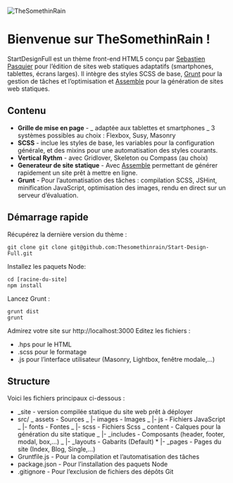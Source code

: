 ![TheSomethinRain](http://thesomethinrain.work/assets/images/logo.svg)

# Bienvenue sur TheSomethinRain !

StartDesignFull est un thème front-end HTML5 conçu par [Sebastien Pasquier](http://thesomethinrain.work) pour l’édition de sites web statiques adaptatifs (smartphones, tablettes, écrans larges). Il intègre des styles SCSS de base, [Grunt](http://gruntjs.com/) pour la gestion de tâches et l’optimisation et [Assemble](https://github.com/assemble/assemble) pour la génération de sites web statiques.

## Contenu

- **Grille de mise en page** -
  _ adaptée aux tablettes et smartphones
  _ 3 systèmes possibles au choix : Flexbox, Susy, Masonry
- **SCSS** - inclue les styles de base, les variables pour la configuration générale, et des mixins pour une automatisation des styles courants.
- **Vertical Rythm** - avec Gridlover, Skeleton ou Compass (au choix)
- **Generateur de site statique** - Avec [Assemble](https://github.com/assemble/assemble) permettant de générer rapidement un site prêt à mettre en ligne.
- **Grunt** - Pour l’automatisation des tâches : compilation SCSS, JSHint, minification JavaScript, optimisation des images, rendu en direct sur un serveur d’évaluation.

## Démarrage rapide

Récupérez la dernière version du thème :

    git clone git clone git@github.com:Thesomethinrain/Start-Design-Full.git

Installez les paquets Node:

    cd [racine-du-site]
    npm install

Lancez Grunt :

```
grunt dist
grunt
```

Admirez votre site sur http://localhost:3000
Editez les fichiers :

- .hps pour le HTML
- .scss pour le formatage
- .js pour l’interface utilisateur (Masonry, Lightbox, fenêtre modale,…)

## Structure

Voici les fichiers principaux ci-dessous :

- \_site - version compilée statique du site web prêt à déployer
- src/
  _ assets - Sources
  _ |- images - Images
  _ |- js - Fichiers JavaScript
  _ |- fonts - Fontes
  _ |- scss - Fichiers Scss
  _ content - Calques pour la génération du site statique
  _ |- \_includes - Composants (header, footer, modal, box,…)
  _ |- \_layouts - Gabarits (Default) \* |- \_pages - Pages du site (Index, Blog, Single,…)
- Gruntfile.js - Pour la compilation et l’automatisation des tâches
- package.json - Pour l’installation des paquets Node
- .gitignore - Pour l’exclusion de fichiers des dépôts Git
